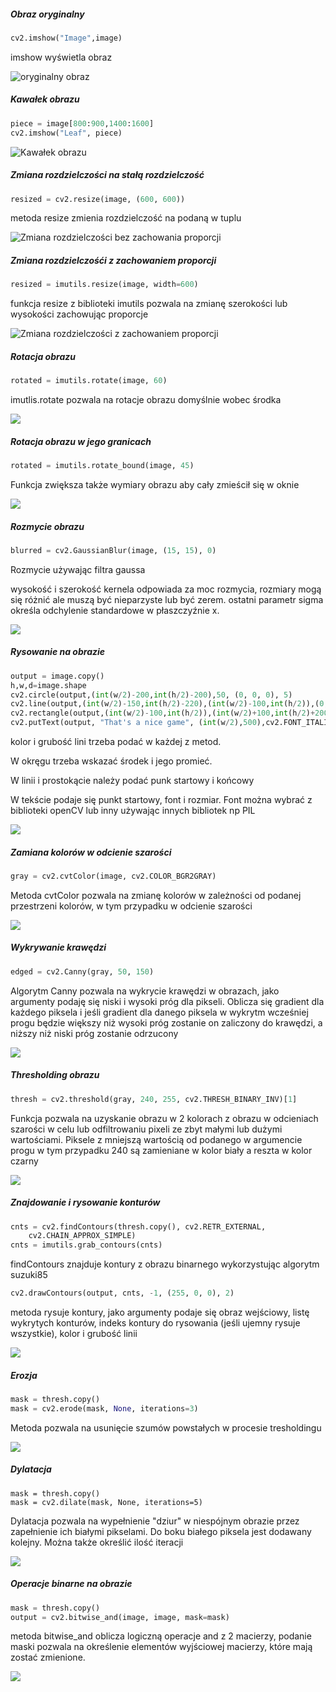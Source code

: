 



##### Obraz oryginalny

```python
cv2.imshow("Image",image)
```

imshow wyświetla obraz

![oryginalny obraz](images/image-org.jpg)

##### Kawałek obrazu

```python
piece = image[800:900,1400:1600]
cv2.imshow("Leaf", piece)
```

![Kawałek obrazu](images/image-piece.jpg)

##### Zmiana rozdzielczości na stałą rozdzielczość

```python
resized = cv2.resize(image, (600, 600))
```

metoda resize zmienia rozdzielczość na podaną w tuplu

![Zmiana rozdzielczości bez zachowania proporcji](images/image-fixed-resize.jpg)



##### Zmiana rozdzielczośći z zachowaniem proporcji

```python
resized = imutils.resize(image, width=600)
```

funkcja resize z biblioteki imutils pozwala na zmianę szerokości lub wysokości zachowując proporcje

![Zmiana rozdzielczości z zachowaniem proporcji](images/image-ratio-resize.jpg)



##### Rotacja obrazu



```python
rotated = imutils.rotate(image, 60)
```



imutlis.rotate pozwala na rotacje obrazu domyślnie wobec środka

![](C:\Users\kubu1\PycharmProjects\lab1\zad9\images\image-rotated.jpg)



##### Rotacja obrazu w jego granicach

```python
rotated = imutils.rotate_bound(image, 45)
```



Funkcja zwiększa także wymiary obrazu aby cały zmieścił się w oknie



![](C:\Users\kubu1\PycharmProjects\lab1\zad9\images\image-rotated-inbound.jpg)



##### Rozmycie obrazu

```python
blurred = cv2.GaussianBlur(image, (15, 15), 0)
```

Rozmycie używając filtra gaussa

wysokość i szerokość kernela odpowiada za moc rozmycia, rozmiary mogą się różnić ale muszą być nieparzyste lub być zerem. ostatni parametr sigma określa odchylenie standardowe w płaszczyźnie x. 



![](C:\Users\kubu1\PycharmProjects\lab1\zad9\images\image-blurred.jpg)



##### Rysowanie na obrazie

```python
output = image.copy()
h,w,d=image.shape
cv2.circle(output,(int(w/2)-200,int(h/2)-200),50, (0, 0, 0), 5)
cv2.line(output,(int(w/2)-150,int(h/2)-220),(int(w/2)-100,int(h/2)),(0,0,0),5)
cv2.rectangle(output,(int(w/2)-100,int(h/2)),(int(w/2)+100,int(h/2)+200),(0,0,255),25)
cv2.putText(output, "That's a nice game", (int(w/2),500),cv2.FONT_ITALIC,2.5, (123, 214, 15), 7)
```

kolor i grubość lini trzeba podać w każdej z metod. 

W okręgu trzeba wskazać środek i jego promieć.

W linii i prostokącie należy podać punk startowy i końcowy

W tekście podaje się punkt startowy, font i rozmiar. Font można wybrać z biblioteki openCV lub inny używając innych bibliotek np PIL

![](C:\Users\kubu1\PycharmProjects\lab1\zad9\images\image-painted.jpg)



##### Zamiana kolorów w odcienie szarości

```python
gray = cv2.cvtColor(image, cv2.COLOR_BGR2GRAY)
```

Metoda cvtColor pozwala na zmianę kolorów w zależności od podanej przestrzeni kolorów, w tym przypadku w odcienie szarości

![](C:\Users\kubu1\PycharmProjects\lab1\zad9\images\pokemons-gray.jpg)



##### Wykrywanie krawędzi



```python
edged = cv2.Canny(gray, 50, 150)
```

Algorytm Canny pozwala na wykrycie krawędzi w obrazach, jako argumenty podaję się niski i wysoki próg dla pikseli. Oblicza się gradient dla każdego piksela i jeśli gradient dla danego piksela w wykrytm wcześniej progu będzie większy niż wysoki próg zostanie on zaliczony do krawędzi, a niższy niż niski próg zostanie odrzucony

![](C:\Users\kubu1\PycharmProjects\lab1\zad9\images\pokemons-edged.jpg)





##### Thresholding obrazu



```python
thresh = cv2.threshold(gray, 240, 255, cv2.THRESH_BINARY_INV)[1]
```

Funkcja pozwala na uzyskanie obrazu w 2 kolorach z obrazu w odcieniach szarości w celu lub odfiltrowaniu pixeli ze zbyt małymi lub dużymi wartościami. Piksele z mniejszą wartością od podanego w argumencie progu w tym przypadku 240 są zamieniane w kolor biały a reszta w kolor czarny

![](C:\Users\kubu1\PycharmProjects\lab1\zad9\images\pokemons-thresh.jpg)





##### Znajdowanie i rysowanie konturów



```python
cnts = cv2.findContours(thresh.copy(), cv2.RETR_EXTERNAL,
	cv2.CHAIN_APPROX_SIMPLE)
cnts = imutils.grab_contours(cnts)
```

findContours znajduje kontury z obrazu binarnego wykorzystując algorytm suzuki85 



```python
cv2.drawContours(output, cnts, -1, (255, 0, 0), 2)
```

metoda rysuje kontury, jako argumenty podaje się obraz wejściowy, listę wykrytych konturów, indeks kontury do rysowania (jeśli ujemny rysuje wszystkie), kolor i grubość linii

![](C:\Users\kubu1\PycharmProjects\lab1\zad9\images\pokemons-contours.jpg)





##### Erozja



```python
mask = thresh.copy()
mask = cv2.erode(mask, None, iterations=3)
```

Metoda pozwala na usunięcie szumów powstałych w procesie tresholdingu 

![](C:\Users\kubu1\PycharmProjects\lab1\zad9\images\pokemons-eroded.jpg)



##### Dylatacja

```
mask = thresh.copy()
mask = cv2.dilate(mask, None, iterations=5)
```

Dylatacja pozwala na wypełnienie "dziur" w niespójnym obrazie przez zapełnienie ich białymi pikselami. Do boku białego piksela jest dodawany kolejny. Można także określić ilość iteracji

![](C:\Users\kubu1\PycharmProjects\lab1\zad9\images\pokemons-dilated.jpg)



##### Operacje binarne na obrazie

```python
mask = thresh.copy()
output = cv2.bitwise_and(image, image, mask=mask)
```

metoda bitwise_and oblicza logiczną operacje and z 2 macierzy, podanie maski pozwala na określenie elementów wyjściowej macierzy, które mają zostać zmienione. 

![](C:\Users\kubu1\PycharmProjects\lab1\zad9\images\pokemons-bitwise.jpg)